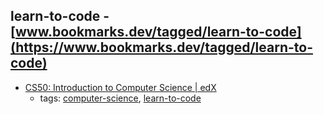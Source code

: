 learn-to-code - [www.bookmarks.dev/tagged/learn-to-code](https://www.bookmarks.dev/tagged/learn-to-code) 
---
* [CS50: Introduction to Computer Science | edX](https://www.edx.org/course/introduction-computer-science-harvardx-cs50x)
    * tags: [computer-science](../tags/computer-science.md), [learn-to-code](../tags/learn-to-code.md)

